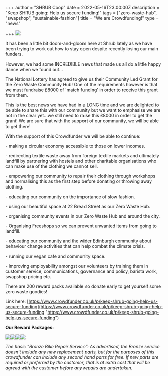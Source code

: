 +++
author = "SHRUB Coop"
date = 2022-05-16T23:00:00Z
description = "Keep SHRUB going: Help us secure funding!"
tags = ["zero-waste-hub", "swapshop", "sustainable-fashion"]
title = "We are Crowdfunding!"
type = "news"

+++
![](https://res.cloudinary.com/shrub-co-op/image/upload/v1652867212/shrubcoop.org/media/IMG_1404_fokqhv.jpg)

It has been a little bit doom-and-gloom here at Shrub lately as we have been trying to work out how to stay open despite recently losing our main funders.

However, we had some INCREDIBLE news that made us all do a little happy dance when we found out...

The National Lottery has agreed to give us their Community Led Grant for the Zero Waste Community Hub! One of the requirements however is that we must fundraise £8000 of 'match funding' in order to receive this grant from them.

This is the best news we have had in a LONG time and we are delighted to be able to share this with our community but we want to emphasise we are not in the clear yet...we still need to raise this £8000 in order to get the grant! We are sure that with the support of our community, we will be able to get there!

With the support of this Crowdfunder we will be able to continue:

\- making a circular economy accessible to those on lower incomes.

\- redirecting textile waste away from foreign textile markets and ultimately landfill by partnering with hostels and other charitable organisations who can make use of the clothing we cannot sell.

\- empowering our community to repair their clothing through workshops and normalising this as the first step before donating or throwing away clothing.

\- educating our community on the importance of slow fashion.

\- using our beautiful space at 22 Bread Street as our Zero Waste Hub.

\- organising community events in our Zero Waste Hub and around the city.

\- Organising Freeshops so we can prevent unwanted items from going to landfill.

\- educating our community and the wider Edinburgh community about behaviour change activities that can help combat the climate crisis.

\- running our vegan cafe and community space.

\- improving employability amongst our volunteers by training them in customer service, communications, governance and policy, barista work, swapshop pricing etc.

There are 200 reward packs available so donate early to get yourself some zero waste goodies!

Link here: [https://www.crowdfunder.co.uk/p/keep-shrub-going-help-us-secure-funding](https://www.crowdfunder.co.uk/p/keep-shrub-going-help-us-secure-funding "https://www.crowdfunder.co.uk/p/keep-shrub-going-help-us-secure-funding")

**Our Reward Packages:**

![](https://res.cloudinary.com/shrub-co-op/image/upload/v1652867393/shrubcoop.org/media/1_bnhf7a.png)![](https://res.cloudinary.com/shrub-co-op/image/upload/v1652867409/shrubcoop.org/media/2_zj4akw.png)![](https://res.cloudinary.com/shrub-co-op/image/upload/v1652867443/shrubcoop.org/media/3_e5pcww.png)![](https://res.cloudinary.com/shrub-co-op/image/upload/v1652867458/shrubcoop.org/media/4_g11dhv.png)

_The basic “Bronze Bike Repair Service”: As advertised, the Bronze service doesn’t include any new replacement parts, but for the purposes of this crowdfunder can include any second hand parts for free. If new parts are required or preferred by the customer, that is at extra cost that will be agreed with the customer before any repairs are undertaken._